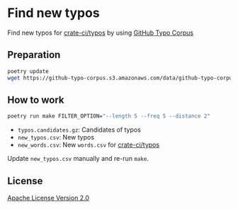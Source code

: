 
# Find new typos

Find new typos for [crate-ci/typos](https://github.com/crate-ci/typos)
by using [GitHub Typo Corpus](https://github.com/mhagiwara/github-typo-corpus)

## Preparation

```bash
poetry update
wget https://github-typo-corpus.s3.amazonaws.com/data/github-typo-corpus.v1.0.0.jsonl.gz
```

## How to work

```bash
poetry run make FILTER_OPTION="--length 5 --freq 5 --distance 2"
```

- ``typos.candidates.gz``: Candidates of typos
- ``new_typos.csv``: New typos
- ``new_words.csv``: New ``words.csv`` for [crate-ci/typos](https://github.com/crate-ci/typos)

Update ``new_typos.csv`` manually and re-run ``make``.

## License

[Apache License Version 2.0](License.txt)
